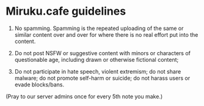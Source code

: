 # Miruku.cafe guidelines

1. No spamming. Spamming is the repeated uploading of the same or similar content over and over for where there is no real effort put into the content.

2. Do not post NSFW or suggestive content with minors or characters of questionable age, including drawn or otherwise fictional content; 

3. Do not participate in hate speech, violent extremism; do not share malware; do not promote self-harm or suicide; do not harass users or evade blocks/bans.

(Pray to our server admins once for every 5th note you make.)
